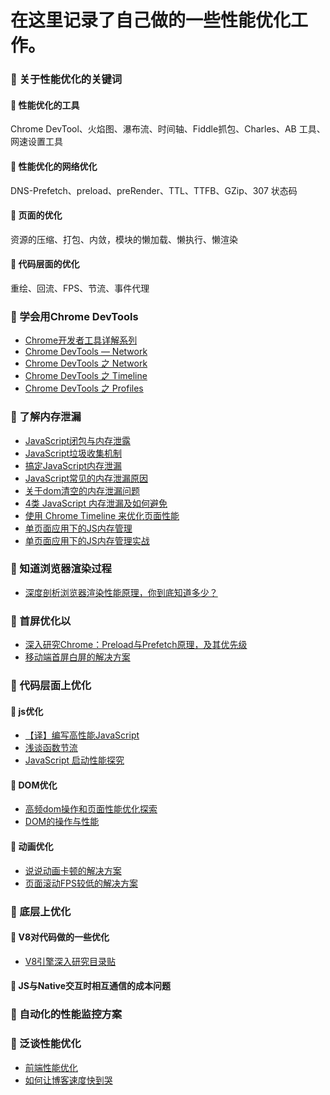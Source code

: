 # 在这里记录了自己做的一些性能优化工作。

### :closed_book: 关于性能优化的关键词

#### :book: 性能优化的工具

Chrome DevTool、火焰图、瀑布流、时间轴、Fiddle抓包、Charles、AB 工具、网速设置工具

#### :book: 性能优化的网络优化

DNS-Prefetch、preload、preRender、TTL、TTFB、GZip、307 状态码

#### :book: 页面的优化

资源的压缩、打包、内敛，模块的懒加载、懒执行、懒渲染

#### :book: 代码层面的优化

重绘、回流、FPS、节流、事件代理



### :closed_book: 学会用Chrome DevTools

- [Chrome开发者工具详解系列](http://web.jobbole.com/89079/)
- [Chrome DevTools — Network](https://segmentfault.com/a/1190000008407729)
- [Chrome DevTools 之 Network](http://www.jianshu.com/p/471950517b07)
- [Chrome DevTools 之 Timeline](http://www.jianshu.com/p/b8cdcd9bfad8)
- [Chrome DevTools 之 Profiles](http://www.jianshu.com/p/504bde348956)



### :closed_book: 了解内存泄漏

- [JavaScript闭包与内存泄露](https://github.com/huangtubiao/performance-optimization-road/blob/master/article/JavaScript闭包与内存泄露.md)
- [JavaScript垃圾收集机制](https://github.com/huangtubiao/performance-optimization-road/blob/master/article/JavaScript垃圾收集机制.md)
- [搞定JavaScript内存泄漏](https://boke.io/gao-ding-nei-cun-xie-lou/)
- [JavaScript常见的内存泄漏原因](https://boke.io/javascriptnei-chang-jian-nei-cun-xie-lou-yuan-yin/)
- [关于dom清空的内存泄漏问题](https://boke.io/guan-yu-domqing-kong-de-nei-cun-xie-lu-wen-ti/)
- [4类 JavaScript 内存泄漏及如何避免](http://jinlong.github.io/2016/05/01/4-Types-of-Memory-Leaks-in-JavaScript-and-How-to-Get-Rid-Of-Them/)
- [使用 Chrome Timeline 来优化页面性能](https://blog.coding.net/blog/Chome-Timeline)
- [单页面应用下的JS内存管理](http://mp.weixin.qq.com/s?__biz=MjM5MTA1MjAxMQ==&mid=2651225853&idx=1&sn=e2a7686a9eea4775eaf4065e002cc4d5&chksm=bd49a7798a3e2e6f8bdaa3d07c99ddf2ae4802afa708c08762ab2a58aaa48004d4e38cc9939b&scene=21#wechat_redirect)
- [单页面应用下的JS内存管理实战](http://mp.weixin.qq.com/s?__biz=MjM5MTA1MjAxMQ==&mid=2651225864&idx=1&sn=292dd36cbcbb7d57c67718752ceaf6d0&chksm=bd49a68c8a3e2f9aa91e21741e1b7a6c46119d68ad1f8e8ad8578f302b18f304e3b345c10c76&mpshare=1&scene=23&srcid=0224iCeq1IV4iqbA42OSOYxi%23rd)



### :closed_book: 知道浏览器渲染过程

- [深度剖析浏览器渲染性能原理，你到底知道多少？](http://www.jianshu.com/p/a32b890c29b1)



### :closed_book: 首屏优化以

- [深入研究Chrome：Preload与Prefetch原理，及其优先级](http://www.10tiao.com/html/184/201704/2247485131/1.html)
- [移动端首屏白屏的解决方案]()



### :closed_book: 代码层面上优化

#### :book: js优化

- [【译】编写高性能JavaScript](http://www.alloyteam.com/2012/11/performance-writing-efficient-javascript/#prettyPhoto)
- [浅谈函数节流](http://www.alloyteam.com/2012/11/javascript-throttle/)
- [JavaScript 启动性能探究](https://github.com/xitu/gold-miner/blob/master/TODO/javascript-start-up-performance.md)

#### :book: DOM优化

- [高频dom操作和页面性能优化探索](https://segmentfault.com/p/1210000008426904/read)
- [DOM的操作与性能](https://github.com/huangtubiao/performance-optimization-road/blob/master/article/DOM的操作与性能.md)

#### :book: 动画优化

- [说说动画卡顿的解决方案](https://segmentfault.com/a/1190000006708777)
- [页面滚动FPS较低的解决方案]()


### :closed_book: 底层上优化

#### :book: V8对代码做的一些优化

- [V8引擎深入研究目录贴](https://segmentfault.com/a/1190000008618731)

#### :book: JS与Native交互时相互通信的成本问题



### :closed_book: 自动化的性能监控方案



### :closed_book: 泛谈性能优化

- [前端性能优化](http://ymfe.tech/blog/2016-09-24-fe-performance-optimization/)
- [如何让博客速度快到哭](https://ppt.baomitu.com/d/a8a49a00?from=timeline&isappinstalled=0#/1)

